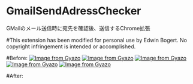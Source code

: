 # GmailSendAdressChecker
GMailのメール送信時に宛先を確認後、送信するChrome拡張

#This extension has been modified for personal use by Edwin Bogert. No copyright infringement is intended or accomplished.

#Before:
[![Image from Gyazo](https://i.gyazo.com/45531e2e48c6074d3c0a51b28f925168.png)](https://gyazo.com/45531e2e48c6074d3c0a51b28f925168)
[![Image from Gyazo](https://i.gyazo.com/4efed341dc98d8ebe40b062e28c8717b.png)](https://gyazo.com/4efed341dc98d8ebe40b062e28c8717b)
[![Image from Gyazo](https://i.gyazo.com/ee98ddd7fce900f70166bf00ece585f4.png)](https://gyazo.com/ee98ddd7fce900f70166bf00ece585f4)
[![Image from Gyazo](https://i.gyazo.com/297135e60081e9ec6ed253bf5717b810.png)](https://gyazo.com/297135e60081e9ec6ed253bf5717b810)
[![Image from Gyazo](https://i.gyazo.com/8af5483f98090a2be5a25ae91285cc81.png)](https://gyazo.com/8af5483f98090a2be5a25ae91285cc81)

#After:
